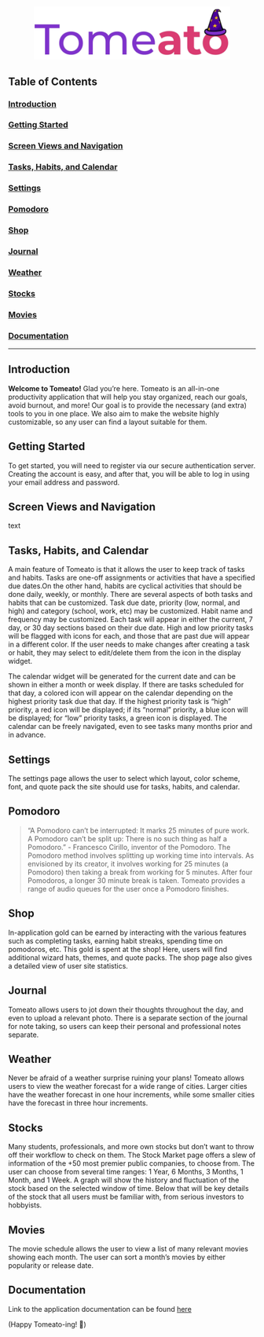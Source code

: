 <p align="center"><img width="400" src="public/media/manual/tomeato.png" alt="Tomeato"></p>

## Table of Contents

### [Introduction](#introduction-1)

### [Getting Started](#getting-started-1)

### [Screen Views and Navigation](#screen-views-and-navigation-1)

### [Tasks, Habits, and Calendar](#tasks-habits-and-calendar-1)

### [Settings](#settings-1)

### [Pomodoro](#pomodoro-1)

### [Shop](#shop-1)

### [Journal](#journal-1)

### [Weather](#weather-1)

### [Stocks](#stocks-1)

### [Movies](#movies-1)

### [Documentation](#documentation-1)

---

## Introduction

**Welcome to Tomeato!** Glad you’re here. 
Tomeato is an all-in-one productivity application that will help you stay organized, reach our goals, avoid burnout, and more! Our goal is to provide the necessary (and extra) tools to you in one place. We also aim to make the website highly customizable, so any user can find a layout suitable for them.

## Getting Started

To get started, you will need to register via our secure authentication server. Creating the account is easy, and after that, you will be able to log in using your email address and password.

## Screen Views and Navigation

text

## Tasks, Habits, and Calendar

A main feature of Tomeato is that it allows the user to keep track of tasks and habits. Tasks are one-off assignments or activities that have a specified due dates.On the other hand, habits are cyclical activities that should be done daily, weekly, or monthly. There are several aspects of both tasks and habits that can be customized. Task due date, priority (low, normal, and high) and category (school, work, etc) may be customized. Habit name and frequency may be customized. Each task will appear in either the current, 7 day, or 30 day sections based on their due date. High and low priority tasks will be flagged with icons for each, and those that are past due will appear in a different color. If the user needs to make changes after creating a task or habit, they may select to edit/delete them from the icon in the display widget.

The calendar widget will be generated for the current date and can be shown in either a month or week display. If there are tasks scheduled for that day, a colored icon will appear on the calendar depending on the highest priority task due that day. If the highest priority task is “high” priority, a red icon will be displayed; if its “normal” priority, a blue icon will be displayed; for “low” priority tasks, a green icon is displayed. The calendar can be freely navigated, even to see tasks many months prior and in advance.

## Settings

The settings page allows the user to select which layout, color scheme, font, and quote pack the site should use for tasks, habits, and calendar.

## Pomodoro

> “A Pomodoro can’t be interrupted: It marks 25 minutes of pure work. A Pomodoro can’t be split up: There is no such thing as half a Pomodoro.” - Francesco Cirillo, inventor of the Pomodoro. 
The Pomodoro method involves splitting up working time into intervals. As envisioned by its creator, it involves working for 25 minutes (a Pomodoro) then taking a break from working for 5 minutes. After four Pomodoros, a longer 30 minute break is taken. Tomeato provides a range of audio queues for the user once a Pomodoro finishes.


## Shop

In-application gold can be earned by interacting with the various features such as completing tasks, earning habit streaks, spending time on pomodoros, etc. This gold is spent at the shop! Here, users will find additional wizard hats, themes, and quote packs. The shop page also gives a detailed view of user site statistics.

## Journal

Tomeato allows users to jot down their thoughts throughout the day, and even to upload a relevant photo. There is a separate section of the journal for note taking, so users can keep their personal and professional notes separate.

## Weather

Never be afraid of a weather surprise ruining your plans! Tomeato allows users to view the weather forecast for a wide range of cities. Larger cities have the weather forecast in one hour increments, while some smaller cities have the forecast in three hour increments.

## Stocks

Many students, professionals, and more own stocks but don’t want to throw off their workflow to check on them. The Stock Market page offers a slew of information of the +50 most premier public companies, to choose from.  The user can choose from several time ranges: 1 Year, 6 Months, 3 Months, 1 Month, and 1 Week. A graph will show the history and fluctuation of the stock based on the selected window of time. Below that will be key details of the stock that all users must be familiar with, from serious investors to hobbyists.

## Movies

The movie schedule allows the user to view a list of many relevant movies showing each month. The user can sort a month’s movies by either popularity or release date.

## Documentation

Link to the application documentation can be found [here](https://zohayr101.github.io/Web-Wizards/docs/public_js_globals.js.html)


(Happy Tomeato-ing! 🙂)
